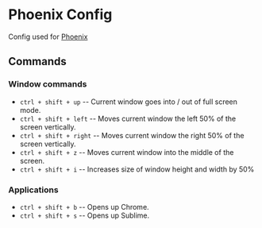 # Phoenix Config

Config used for [Phoenix](https://github.com/kasper/phoenix)

## Commands

### Window commands
- `ctrl + shift + up` -- Current window goes into / out of full screen mode.
- `ctrl + shift + left` -- Moves current window the left 50% of the screen vertically.
- `ctrl + shift + right` -- Moves current window the right 50% of the screen vertically.
- `ctrl + shift + z` -- Moves current window into the middle of the screen.
- `ctrl + shift + i` -- Increases size of window height and width by 50%

### Applications
- `ctrl + shift + b` -- Opens up Chrome.
- `ctrl + shift + s` -- Opens up Sublime.
